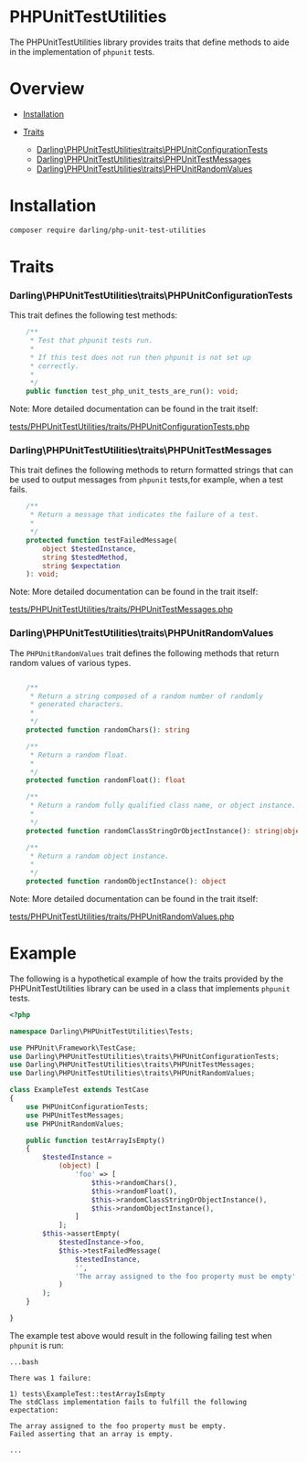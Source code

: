 # PHPUnitTestUtilities

The PHPUnitTestUtilities library provides traits that define methods
to aide in the implementation of `phpunit` tests.

# Overview

- [Installation](#installation)

- [Traits](#traits)

  - [Darling\PHPUnitTestUtilities\traits\PHPUnitConfigurationTests](#darlingphpunittestutilitiestraitsphpunitconfigurationtests)
  - [Darling\PHPUnitTestUtilities\traits\PHPUnitTestMessages](#darlingphpunittestutilitiestraitsphpunittestmessages)
  - [Darling\PHPUnitTestUtilities\traits\PHPUnitRandomValues](#darlingphpunittestutilitiestraitsphpunitrandomvalues)

# Installation

```bash
composer require darling/php-unit-test-utilities
```

# Traits

### Darling\PHPUnitTestUtilities\traits\PHPUnitConfigurationTests

This trait defines the following test methods:

```php
    /**
     * Test that phpunit tests run.
     *
     * If this test does not run then phpunit is not set up
     * correctly.
     *
     */
    public function test_php_unit_tests_are_run(): void;

```

Note: More detailed documentation can be found in the trait itself:

[tests/PHPUnitTestUtilities/traits/PHPUnitConfigurationTests.php](https://github.com/sevidmusic/PHPUnitTestUtilities/blob/main/src/traits/PHPUnitConfigurationTests.php)

### Darling\PHPUnitTestUtilities\traits\PHPUnitTestMessages

This trait defines the following methods to return formatted strings
that can be used to output messages from `phpunit` tests,for example,
when a test fails.

```php
    /**
     * Return a message that indicates the failure of a test.
     *
     */
    protected function testFailedMessage(
        object $testedInstance,
        string $testedMethod,
        string $expectation
    ): void;

```

Note: More detailed documentation can be found in the trait itself:

[tests/PHPUnitTestUtilities/traits/PHPUnitTestMessages.php](https://github.com/sevidmusic/PHPUnitTestUtilities/blob/main/src/traits/PHPUnitTestMessages.php)

### Darling\PHPUnitTestUtilities\traits\PHPUnitRandomValues

The `PHPUnitRandomValues` trait defines the following methods that
return random values of various types.

```php

    /**
     * Return a string composed of a random number of randomly
     * generated characters.
     *
     */
    protected function randomChars(): string

    /**
     * Return a random float.
     *
     */
    protected function randomFloat(): float

    /**
     * Return a random fully qualified class name, or object instance.
     *
     */
    protected function randomClassStringOrObjectInstance(): string|object

    /**
     * Return a random object instance.
     *
     */
    protected function randomObjectInstance(): object

```

Note: More detailed documentation can be found in the trait itself:

[tests/PHPUnitTestUtilities/traits/PHPUnitRandomValues.php](https://github.com/sevidmusic/PHPUnitTestUtilities/blob/main/src/traits/PHPUnitRandomValues.php)

# Example

The following is a hypothetical example of how the traits provided by
the PHPUnitTestUtilities library can be used in a class that
implements `phpunit` tests.

```php
<?php

namespace Darling\PHPUnitTestUtilities\Tests;

use PHPUnit\Framework\TestCase;
use Darling\PHPUnitTestUtilities\traits\PHPUnitConfigurationTests;
use Darling\PHPUnitTestUtilities\traits\PHPUnitTestMessages;
use Darling\PHPUnitTestUtilities\traits\PHPUnitRandomValues;

class ExampleTest extends TestCase
{
    use PHPUnitConfigurationTests;
    use PHPUnitTestMessages;
    use PHPUnitRandomValues;

    public function testArrayIsEmpty()
    {
        $testedInstance =
            (object) [
                'foo' => [
                    $this->randomChars(),
                    $this->randomFloat(),
                    $this->randomClassStringOrObjectInstance(),
                    $this->randomObjectInstance(),
                ]
            ];
        $this->assertEmpty(
            $testedInstance->foo,
            $this->testFailedMessage(
                $testedInstance,
                '',
                'The array assigned to the foo property must be empty'
            )
        );
    }

}

```

The example test above would result in the following failing test
when `phpunit` is run:

```
...bash

There was 1 failure:

1) tests\ExampleTest::testArrayIsEmpty
The stdClass implementation fails to fulfill the following expectation:

The array assigned to the foo property must be empty.
Failed asserting that an array is empty.

...

```

